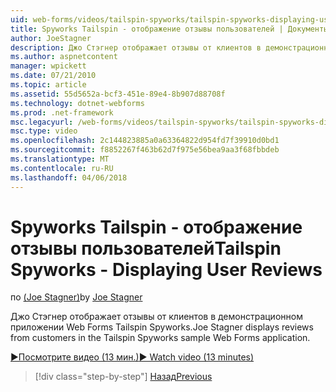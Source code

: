 ```yaml
---
uid: web-forms/videos/tailspin-spyworks/tailspin-spyworks-displaying-user-reviews
title: Spyworks Tailspin - отображение отзывы пользователей | Документы Microsoft
author: JoeStagner
description: Джо Стэгнер отображает отзывы от клиентов в демонстрационном приложении Web Forms Tailspin Spyworks.
ms.author: aspnetcontent
manager: wpickett
ms.date: 07/21/2010
ms.topic: article
ms.assetid: 55d5652a-bcf3-451e-89e4-8b907d88708f
ms.technology: dotnet-webforms
ms.prod: .net-framework
msc.legacyurl: /web-forms/videos/tailspin-spyworks/tailspin-spyworks-displaying-user-reviews
msc.type: video
ms.openlocfilehash: 2c144823885a0a63364822d954fd7f39910d0bd1
ms.sourcegitcommit: f8852267f463b62d7f975e56bea9aa3f68fbbdeb
ms.translationtype: MT
ms.contentlocale: ru-RU
ms.lasthandoff: 04/06/2018
---
```

<a name="tailspin-spyworks---displaying-user-reviews"></a><span data-ttu-id="5bafa-103">Spyworks Tailspin - отображение отзывы пользователей</span><span class="sxs-lookup"><span data-stu-id="5bafa-103">Tailspin Spyworks - Displaying User Reviews</span></span>
====================
<span data-ttu-id="5bafa-104">по [(Joe Stagner)](https://github.com/JoeStagner)</span><span class="sxs-lookup"><span data-stu-id="5bafa-104">by [Joe Stagner](https://github.com/JoeStagner)</span></span>

<span data-ttu-id="5bafa-105">Джо Стэгнер отображает отзывы от клиентов в демонстрационном приложении Web Forms Tailspin Spyworks.</span><span class="sxs-lookup"><span data-stu-id="5bafa-105">Joe Stagner displays reviews from customers in the Tailspin Spyworks sample Web Forms application.</span></span>

[<span data-ttu-id="5bafa-106">&#9654;Посмотрите видео (13 мин.)</span><span class="sxs-lookup"><span data-stu-id="5bafa-106">&#9654; Watch video (13 minutes)</span></span>](https://channel9.msdn.com/Blogs/ASP-NET-Site-Videos/tailspin-spyworks-displaying-user-reviews)

> [!div class="step-by-step"]
> [<span data-ttu-id="5bafa-107">Назад</span><span class="sxs-lookup"><span data-stu-id="5bafa-107">Previous</span></span>](tailspin-spyworks-adding-user-product-reviews.md)
